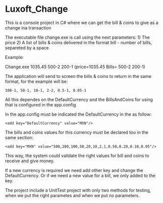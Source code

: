 # Luxoft_Change
This is a console project in C# where we can get the bill &amp; coins to give as a change ina transaction 

The executable file change.exe is call using the next parameters:
    1) The price
    2) A list of bills & coins delivered in the format bill - number of bills, separeted by a space

Example:

  Change.exe 1035.45 500-2 200-1  (price=1035.45 Bills= 500-2 200-1)
  
The application will send to screen the bills & coins to return in the same format, for the example will be:

    100-1, 50-1, 10-1, 2-2, 0.5-1, 0.05-1
    
All this dependes on the DefaultCurrency and the BillsAndCoins for using that is configured in the app.config

In the app.config must be indicated the DefaultCurrency in the <appSettings> as follow:
  
    <add key="DefaultCurrency" value="MXN"/>
  
The bills and coins values for this currency must be declared too in the same section:
  
    <add key="MXN" value="500,200,100,50,20,10,2,1,0.50,0.20,0.10,0.05"/>
  
 This way, the system could validate the right values for bill and coins to receive and give money.
 
 If a new currency is required we need add other key and change the DefaultCurrency. Or if we need a new value for a bill, we only added to the key.
  
 The project include a UnitTest project with only two methods for testing, when we put the right parametes and when we put no parameters.
  
  
  
